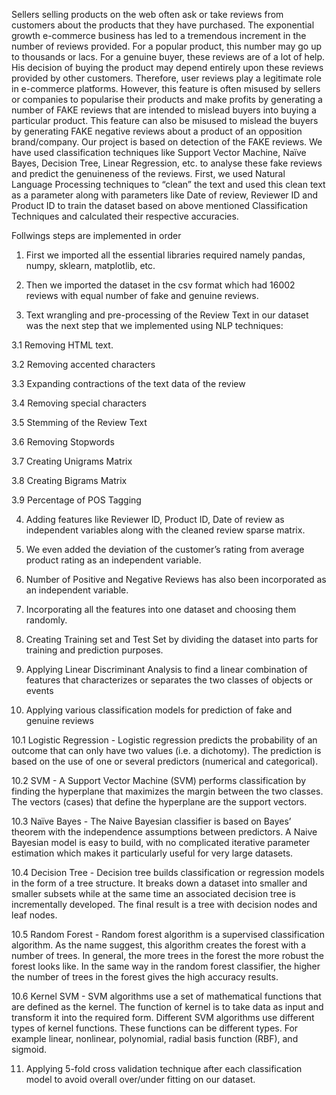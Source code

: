 
Sellers selling products on the web often ask or take reviews from customers about the products that
they have purchased. The exponential growth e-commerce business has led to a tremendous increment
in the number of reviews provided. For a popular product, this number may go up to thousands or lacs.
For a genuine buyer, these reviews are of a lot of help. His decision of buying the product may depend
entirely upon these reviews provided by other customers. Therefore, user reviews play a legitimate role
in e-commerce platforms. However, this feature is often misused by sellers or companies to popularise
their products and make profits by generating a number of FAKE reviews that are intended to mislead
buyers into buying a particular product. This feature can also be misused to mislead the buyers by
generating FAKE negative reviews about a product of an opposition brand/company. Our project is
based on detection of the FAKE reviews.
We have used classification techniques like Support Vector Machine, Naïve Bayes, Decision Tree,
Linear Regression, etc. to analyse these fake reviews and predict the genuineness of the reviews. First,
we used Natural Language Processing techniques to “clean” the text and used this clean text as a
parameter along with parameters like Date of review, Reviewer ID and Product ID to train the dataset
based on above mentioned Classification Techniques and calculated their respective accuracies.


Follwings steps are implemented in order
1. First we imported all the essential libraries required namely pandas, numpy, sklearn,
matplotlib, etc.

2. Then we imported the dataset in the csv format which had 16002 reviews with equal number of
fake and genuine reviews.

3. Text wrangling and pre-processing of the Review Text in our dataset was the next step that we
implemented using NLP techniques:

3.1 Removing HTML text.

3.2 Removing accented characters

3.3 Expanding contractions of the text data of the review

3.4 Removing special characters

3.5 Stemming of the Review Text

3.6 Removing Stopwords

3.7 Creating Unigrams Matrix

3.8 Creating Bigrams Matrix

3.9 Percentage of POS Tagging

4. Adding features like Reviewer ID, Product ID, Date of review as independent variables along
with the cleaned review sparse matrix.

5. We even added the deviation of the customer’s rating from average product rating as an
independent variable.

6. Number of Positive and Negative Reviews has also been incorporated as an independent
variable.

7. Incorporating all the features into one dataset and choosing them randomly.

8. Creating Training set and Test Set by dividing the dataset into parts for training and prediction
purposes.

9. Applying Linear Discriminant Analysis to find a linear combination of features that
characterizes or separates the two classes of objects or events

10. Applying various classification models for prediction of fake and genuine reviews

10.1 Logistic Regression - Logistic regression predicts the probability of an outcome that can
only have two values (i.e. a dichotomy). The prediction is based on the use of one or
several predictors (numerical and categorical).



10.2 SVM - A Support Vector Machine (SVM) performs classification by finding the
hyperplane that maximizes the margin between the two classes. The vectors (cases) that
define the hyperplane are the support vectors.

10.3 Naïve Bayes - The Naive Bayesian classifier is based on Bayes’ theorem with the
independence assumptions between predictors. A Naive Bayesian model is easy to
build, with no complicated iterative parameter estimation which makes it particularly
useful for very large datasets.

10.4 Decision Tree - Decision tree builds classification or regression models in the form of a
tree structure. It breaks down a dataset into smaller and smaller subsets while at the
same time an associated decision tree is incrementally developed. The final result is a
tree with decision nodes and leaf nodes.

10.5 Random Forest - Random forest algorithm is a supervised classification algorithm. As
the name suggest, this algorithm creates the forest with a number of trees. In general,
the more trees in the forest the more robust the forest looks like. In the same way in the
random forest classifier, the higher the number of trees in the forest gives the high
accuracy results.

10.6 Kernel SVM - SVM algorithms use a set of mathematical functions that are defined as
the kernel. The function of kernel is to take data as input and transform it into the
required form. Different SVM algorithms use different types of kernel functions. These
functions can be different types. For example linear, nonlinear, polynomial, radial basis
function (RBF), and sigmoid.

11. Applying 5-fold cross validation technique after each classification model to avoid overall
over/under fitting on our dataset.
